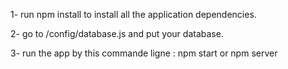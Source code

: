 1- run npm install to install all the application dependencies.

2- go to /config/database.js and put your database.

3- run the app by this commande ligne : npm start or npm server
